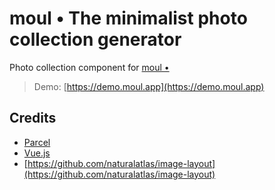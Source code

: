 # moul • The minimalist photo collection generator

Photo collection component for [moul •](https://moul.app)

> Demo: [https://demo.moul.app](https://demo.moul.app)

## Credits

- [Parcel](https://parceljs.org)
- [Vue.js](https://vuejs.org)
- [https://github.com/naturalatlas/image-layout](https://github.com/naturalatlas/image-layout)
